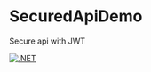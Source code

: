 # SecuredApiDemo
Secure api with JWT

[![.NET](https://github.com/hrsh/SecuredApiDemo/actions/workflows/dotnet.yml/badge.svg)](https://github.com/hrsh/SecuredApiDemo/actions/workflows/dotnet.yml)
